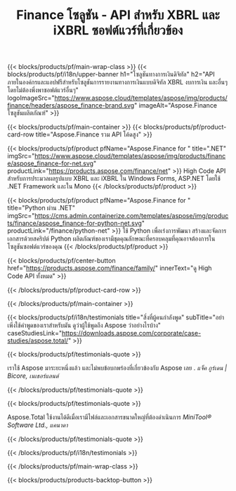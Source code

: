 ﻿---
title: Finance โซลูชัน - API สำหรับ XBRL และ iXBRL ซอฟต์แวร์ที่เกี่ยวข้อง 
weight: 30
url: /th/
description: High Code API และแอปฟรีเพื่อประมวลผลรูปแบบภาษาการรายงานทางธุรกิจที่ขยายได้ XBRL และ iXBRL เพื่อสร้างงบการเงินรวม และอื่นๆ
---
{{< blocks/products/pf/main-wrap-class >}}
{{< blocks/products/pf/i18n/upper-banner h1="โซลูชันทางการเงินดิจิทัล" h2="API ภายในองค์กรและแอปฟรีสำหรับโซลูชันการรายงานทางการเงินแบบดิจิทัล XBRL งบการเงิน และอื่นๆ โดยไม่ต้องพึ่งพาซอฟต์แวร์อื่นๆ" logoImageSrc="https://www.aspose.cloud/templates/aspose/img/products/finance/headers/aspose_finance-brand.svg" imageAlt="Aspose.Finance โซลูชันผลิตภัณฑ์" >}}

{{< blocks/products/pf/main-container >}}
{{< blocks/products/pf/product-card-row title="Aspose.Finance รวม API โค้ดสูง" >}}

{{< blocks/products/pf/product pfName="Aspose.Finance for " title=".NET" imgSrc="https://www.aspose.cloud/templates/aspose/img/products/finance/aspose_finance-for-net.svg" productLink="https://products.aspose.com/finance/net" >}}
High Code API สำหรับการประมวลผลรูปแบบ XBRL และ iXBRL ใน Windows Forms, ASP.NET โดยใช้ .NET Framework และใน Mono
{{< /blocks/products/pf/product >}}

{{< blocks/products/pf/product pfName="Aspose.Finance for " title="Python ผ่าน .NET" imgSrc="https://cms.admin.containerize.com/templates/aspose/img/products/finance/aspose_finance-for-python-net.svg" productLink="/finance/python-net" >}}
ใช้ Python เพื่อเร่งการพัฒนา สร้างและจัดการเอกสารด้วยสคริปต์ Python ผลิตภัณฑ์ของเรามีชุดคุณลักษณะที่ครอบคลุมที่คุณอาจต้องการในโซลูชันซอฟต์แวร์ของคุณ
{{< /blocks/products/pf/product >}}

{{< blocks/products/pf/center-button href="https://products.aspose.com/finance/family/" innerText="ดู High Code API ทั้งหมด" >}}

{{< /blocks/products/pf/product-card-row >}}

{{< /blocks/products/pf/main-container >}}

{{< blocks/products/pf/i18n/testimonials title="สิ่งที่ผู้คนกำลังพูด" subTitle="อย่าเพิ่งใช้คำพูดของเราสำหรับมัน ดูว่าผู้ใช้พูดถึง Aspose ว่าอย่างไรบ้าง" caseStudiesLink="https://downloads.aspose.com/corporate/case-studies/aspose.total/" >}}

{{< blocks/products/pf/testimonials-quote >}}
<p class="first">
 เราใช้ Aspose มาระยะหนึ่งแล้ว และไม่พบข้อบกพร่องที่เกี่ยวข้องกับ Aspose เลย .
 <em>
  แจ็ค กูร์เดน | Bicore, เนเธอร์แลนด์
 </em>
</p>

{{< /blocks/products/pf/testimonials-quote >}}

{{< blocks/products/pf/testimonials-quote >}}
<p class="second">
 Aspose.Total ใช้งานได้ดีเมื่อเรามีไฟล์และเอกสารขนาดใหญ่ที่ต้องดำเนินการ
 <em>
  MiniTool® Software Ltd., แคนาดา
 </em>
</p>

{{< /blocks/products/pf/testimonials-quote >}}

{{< /blocks/products/pf/i18n/testimonials >}}

{{< /blocks/products/pf/main-wrap-class >}}

{{< blocks/products/products-backtop-button >}}